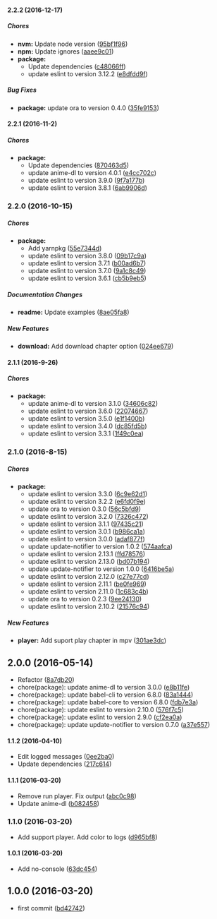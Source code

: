 #### 2.2.2 (2016-12-17)

##### Chores

* **nvm:** Update node version ([95bf1f96](https://github.com/lgaticaq/anime-dl-cli/commit/95bf1f96aeb64f0b391f81db986edab8feee4d12))
* **npm:** Update ignores ([aaee9c01](https://github.com/lgaticaq/anime-dl-cli/commit/aaee9c010e531659ef7d06698529f4f288cf5b50))
* **package:**
  * Update dependencies ([c48066ff](https://github.com/lgaticaq/anime-dl-cli/commit/c48066ffd5a14db4c505889be937b48a6817df94))
  * update eslint to version 3.12.2 ([e8dfdd9f](https://github.com/lgaticaq/anime-dl-cli/commit/e8dfdd9fed3f0e0da1e569afbfb300791a433c77))

##### Bug Fixes

* **package:** update ora to version 0.4.0 ([35fe9153](https://github.com/lgaticaq/anime-dl-cli/commit/35fe91537e2e1d6544408e8928bc3307e06773ed))

#### 2.2.1 (2016-11-2)

##### Chores

* **package:**
  * Update dependencies ([870463d5](https://github.com/lgaticaq/anime-dl-cli/commit/870463d5b0a72350c1a05e5650eb89a5ed908e7a))
  * update anime-dl to version 4.0.1 ([e4cc702c](https://github.com/lgaticaq/anime-dl-cli/commit/e4cc702cd6e4960eccfa288b783598113a937833))
  * update eslint to version 3.9.0 ([9f7a177b](https://github.com/lgaticaq/anime-dl-cli/commit/9f7a177b16db40d8e974b5c42b65714aebc90f0c))
  * update eslint to version 3.8.1 ([6ab9906d](https://github.com/lgaticaq/anime-dl-cli/commit/6ab9906d897034177b1fa5effb08236b9fdf0e5c))

### 2.2.0 (2016-10-15)

##### Chores

* **package:**
  * Add yarnpkg ([55e7344d](https://github.com/lgaticaq/anime-dl-cli/commit/55e7344d45cc0f82b7113f78f27e998325fa9b52))
  * update eslint to version 3.8.0 ([09b17c9a](https://github.com/lgaticaq/anime-dl-cli/commit/09b17c9a0d78f2e61f5b1b2c0582a6f6739da2b1))
  * update eslint to version 3.7.1 ([b00ad6b7](https://github.com/lgaticaq/anime-dl-cli/commit/b00ad6b76305ee6e5302be2a688e7ed2d86f17b7))
  * update eslint to version 3.7.0 ([9a1c8c49](https://github.com/lgaticaq/anime-dl-cli/commit/9a1c8c49cc2826dfe0b878994c1b101f7f91f7fa))
  * update eslint to version 3.6.1 ([cb5b9eb5](https://github.com/lgaticaq/anime-dl-cli/commit/cb5b9eb514edee475eff59ff566774b9472d6786))

##### Documentation Changes

* **readme:** Update examples ([8ae05fa8](https://github.com/lgaticaq/anime-dl-cli/commit/8ae05fa8de7c867662e88fe0df5824d1850b376b))

##### New Features

* **download:** Add download chapter option ([024ee679](https://github.com/lgaticaq/anime-dl-cli/commit/024ee679377e490a3d8ac912b47d8271cb54bcbf))

#### 2.1.1 (2016-9-26)

##### Chores

* **package:**
  * update anime-dl to version 3.1.0 ([34606c82](https://github.com/lgaticaq/anime-dl-cli/commit/34606c826b07bca1468e954f1b789be03c7fc58a))
  * update eslint to version 3.6.0 ([22074667](https://github.com/lgaticaq/anime-dl-cli/commit/22074667d463f20896d56dee628a449505ea197a))
  * update eslint to version 3.5.0 ([e1f1400b](https://github.com/lgaticaq/anime-dl-cli/commit/e1f1400b54afbfd1a5b43670ccf36af8d27c4353))
  * update eslint to version 3.4.0 ([dc85fd5b](https://github.com/lgaticaq/anime-dl-cli/commit/dc85fd5b9353c00fda51683a0bacf3bd62fb5a93))
  * update eslint to version 3.3.1 ([1f49c0ea](https://github.com/lgaticaq/anime-dl-cli/commit/1f49c0ea04aeeb91078f142d0e6e1f43dabb7d4e))

### 2.1.0 (2016-8-15)

##### Chores

* **package:**
  * update eslint to version 3.3.0 ([6c9e62d1](https://github.com/lgaticaq/anime-dl-cli/commit/6c9e62d1b157ad543ab4f1b824f52e45f9d1b3aa))
  * update eslint to version 3.2.2 ([e6fd0f9e](https://github.com/lgaticaq/anime-dl-cli/commit/e6fd0f9eb5a44b185595e10493d5d8a433a7cfc9))
  * update ora to version 0.3.0 ([56c5bfd9](https://github.com/lgaticaq/anime-dl-cli/commit/56c5bfd9a028cb12113b0cdc98f214216ba58c54))
  * update eslint to version 3.2.0 ([7326c472](https://github.com/lgaticaq/anime-dl-cli/commit/7326c4723a9c766cde674a1b2ee9c91e4d2ba251))
  * update eslint to version 3.1.1 ([97435c21](https://github.com/lgaticaq/anime-dl-cli/commit/97435c21d94829027aa3848f34777cb606ce7502))
  * update eslint to version 3.0.1 ([b986ca1a](https://github.com/lgaticaq/anime-dl-cli/commit/b986ca1af24d72c7bcb801f1b067570151f28cfc))
  * update eslint to version 3.0.0 ([adaf877f](https://github.com/lgaticaq/anime-dl-cli/commit/adaf877f2255ba160daf24ae086e421054521459))
  * update update-notifier to version 1.0.2 ([574aafca](https://github.com/lgaticaq/anime-dl-cli/commit/574aafcaef6a67e3769fc3699891affc17a0e597))
  * update eslint to version 2.13.1 ([ffd78576](https://github.com/lgaticaq/anime-dl-cli/commit/ffd785769bbbbf39ba8a6ecc177ab0b9f92ed165))
  * update eslint to version 2.13.0 ([bd07b194](https://github.com/lgaticaq/anime-dl-cli/commit/bd07b194d429d38d5d05aff814d4d6dec88735d6))
  * update update-notifier to version 1.0.0 ([6416be5a](https://github.com/lgaticaq/anime-dl-cli/commit/6416be5a7e822efae88428f67b25ed7bbc2d4d31))
  * update eslint to version 2.12.0 ([c27e77cd](https://github.com/lgaticaq/anime-dl-cli/commit/c27e77cd128a0430fec0974efd9a14710e1a164e))
  * update eslint to version 2.11.1 ([be0fe969](https://github.com/lgaticaq/anime-dl-cli/commit/be0fe9697aa1b7c018476de87e67dbe6496e2215))
  * update eslint to version 2.11.0 ([1c683c4b](https://github.com/lgaticaq/anime-dl-cli/commit/1c683c4bb147f472b7b00cbd6045844d8d56ba09))
  * update ora to version 0.2.3 ([9ee24130](https://github.com/lgaticaq/anime-dl-cli/commit/9ee24130d5f2379d1b77601add37f08f54975449))
  * update eslint to version 2.10.2 ([21576c94](https://github.com/lgaticaq/anime-dl-cli/commit/21576c948c2e2e283391efb78c806ea935159d92))

##### New Features

* **player:** Add suport play chapter in mpv ([301ae3dc](https://github.com/lgaticaq/anime-dl-cli/commit/301ae3dc8ba7425830b48835768d2cf2623af948))

## 2.0.0 (2016-05-14)

* Refactor ([8a7db20](https://github.com/lgaticaq/anime-dl-cli/commit/8a7db20))
* chore(package): update anime-dl to version 3.0.0 ([e8b11fe](https://github.com/lgaticaq/anime-dl-cli/commit/e8b11fe))
* chore(package): update babel-cli to version 6.8.0 ([83a1444](https://github.com/lgaticaq/anime-dl-cli/commit/83a1444))
* chore(package): update babel-core to version 6.8.0 ([fdb7e3a](https://github.com/lgaticaq/anime-dl-cli/commit/fdb7e3a))
* chore(package): update eslint to version 2.10.0 ([576f7c5](https://github.com/lgaticaq/anime-dl-cli/commit/576f7c5))
* chore(package): update eslint to version 2.9.0 ([cf2ea0a](https://github.com/lgaticaq/anime-dl-cli/commit/cf2ea0a))
* chore(package): update update-notifier to version 0.7.0 ([a37e557](https://github.com/lgaticaq/anime-dl-cli/commit/a37e557))

#### 1.1.2 (2016-04-10)

* Edit logged messages ([0ee2ba0](https://github.com/lgaticaq/anime-dl-cli/commit/0ee2ba0))
* Update dependencies ([217c614](https://github.com/lgaticaq/anime-dl-cli/commit/217c614))

#### 1.1.1 (2016-03-20)

* Remove run player. Fix output ([abc0c98](https://github.com/lgaticaq/anime-dl-cli/commit/abc0c98))
* Update anime-dl ([b082458](https://github.com/lgaticaq/anime-dl-cli/commit/b082458))

### 1.1.0 (2016-03-20)

* Add support player. Add color to logs ([d965bf8](https://github.com/lgaticaq/anime-dl-cli/commit/d965bf8))

#### 1.0.1 (2016-03-20)

* Add no-console ([63dc454](https://github.com/lgaticaq/anime-dl-cli/commit/63dc454))

## 1.0.0 (2016-03-20)

* first commit ([bd42742](https://github.com/lgaticaq/anime-dl-cli/commit/bd42742))
